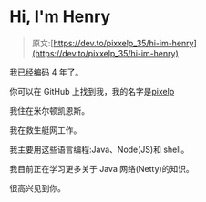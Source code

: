 # Hi, I'm Henry

> 原文:[https://dev.to/pixxelp_35/hi-im-henry](https://dev.to/pixxelp_35/hi-im-henry)

我已经编码 4 年了。

你可以在 GitHub 上找到我，我的名字是[pixelp](https://github.com/PixxelP)

我住在米尔顿凯恩斯。

我在救生艇网工作。

我主要用这些语言编程:Java、Node(JS)和 shell。

我目前正在学习更多关于 Java 网络(Netty)的知识。

很高兴见到你。